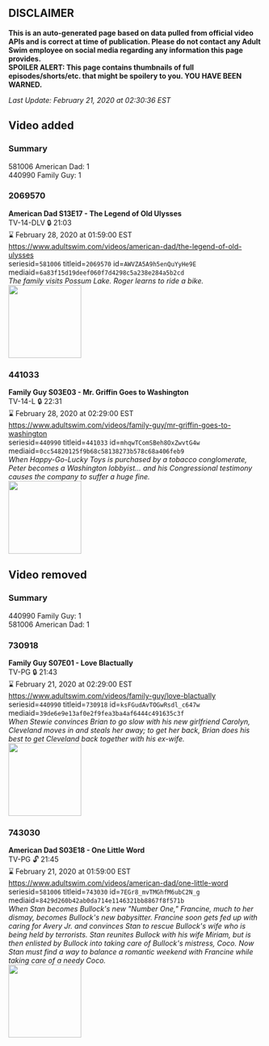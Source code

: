 ## DISCLAIMER
**This is an auto-generated page based on data pulled from official video APIs and is correct at time of publication. Please do not contact any Adult Swim employee on social media regarding any information this page provides.**  
**SPOILER ALERT: This page contains thumbnails of full episodes/shorts/etc. that might be spoilery to you. YOU HAVE BEEN WARNED.**  

_Last Update: February 21, 2020 at 02:30:36 EST_
## Video added
### Summary
581006 American Dad: 1  
440990 Family Guy: 1  
### 2069570
**American Dad S13E17 - The Legend of Old Ulysses**  
TV-14-DLV 🔒 21:03  
⌛ February 28, 2020 at 01:59:00 EST  
https://www.adultswim.com/videos/american-dad/the-legend-of-old-ulysses  
seriesid=`581006` titleid=`2069570` id=`AWVZA5A9h5enQuYyHe9E` mediaid=`6a83f15d19deef060f7d4298c5a238e284a5b2cd`  
_The family visits Possum Lake. Roger learns to ride a bike._  
<a href="https://i.cdn.turner.com/adultswim/big/image-upload/thumbnails/thumb-2_image-155844922532615.jpg"><img src="https://i.cdn.turner.com/adultswim/big/image-upload/thumbnails/thumb-2_image-155844922532615.jpg" height="144px" /></a>
### 441033
**Family Guy S03E03 - Mr. Griffin Goes to Washington**  
TV-14-L 🔒 22:31  
⌛ February 28, 2020 at 02:29:00 EST  
https://www.adultswim.com/videos/family-guy/mr-griffin-goes-to-washington  
seriesid=`440990` titleid=`441033` id=`mhqwTComSBeh8OxZwvtG4w` mediaid=`0cc54820125f9b68c58138273b578c68a406feb9`  
_When Happy-Go-Lucky Toys is purchased by a tobacco conglomerate, Peter becomes a Washington lobbyist... and his Congressional testimony causes the company to suffer a huge fine._  
<a href="https://i.cdn.turner.com/asfix/repository//8a25c3920eaf5fa6010eaffb99c438bf/thumbnail_23964.jpg"><img src="https://i.cdn.turner.com/asfix/repository//8a25c3920eaf5fa6010eaffb99c438bf/thumbnail_23964.jpg" height="144px" /></a>
## Video removed
### Summary
440990 Family Guy: 1  
581006 American Dad: 1  
### 730918
**Family Guy S07E01 - Love Blactually**  
TV-PG 🔒 21:43  
⌛ February 21, 2020 at 02:29:00 EST  
https://www.adultswim.com/videos/family-guy/love-blactually  
seriesid=`440990` titleid=`730918` id=`ksFGudAvTOGwRsdl_c647w` mediaid=`39de6e9e13af0e2f9fea3ba4af6444c491635c3f`  
_When Stewie convinces Brian to go slow with his new girlfriend Carolyn, Cleveland moves in and steals her away; to get her back, Brian does his best to get Cleveland back together with his ex-wife._  
<a href="https://i.cdn.turner.com/asfix/repository//8a25c3920eaf5fa6010eaffb99c438bf/thumbnail_8406498781874516737.jpg"><img src="https://i.cdn.turner.com/asfix/repository//8a25c3920eaf5fa6010eaffb99c438bf/thumbnail_8406498781874516737.jpg" height="144px" /></a>
### 743030
**American Dad S03E18 - One Little Word**  
TV-PG 🔓 21:45  
⌛ February 21, 2020 at 01:59:00 EST  
https://www.adultswim.com/videos/american-dad/one-little-word  
seriesid=`581006` titleid=`743030` id=`7EGr8_mvTMGhfM6ubC2N_g` mediaid=`8429d260b42ab0da714e1146321bb8867f8f571b`  
_When Stan becomes Bullock's new "Number One," Francine, much to her dismay, becomes Bullock's new babysitter. Francine soon gets fed up with caring for Avery Jr. and convinces Stan to rescue Bullock's wife who is being held by terrorists. Stan reunites Bullock with his wife Miriam, but is then enlisted by Bullock into taking care of Bullock's mistress, Coco. Now Stan must find a way to balance a romantic weekend with Francine while taking care of a needy Coco._  
<a href="https://i.cdn.turner.com/adultswim/big/image-upload/thumbnails/thumb-2_image-15199405635632.jpg"><img src="https://i.cdn.turner.com/adultswim/big/image-upload/thumbnails/thumb-2_image-15199405635632.jpg" height="144px" /></a>
